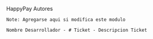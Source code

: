 HappyPay
Autores 

    Note: Agregarse aqui si modifica este modulo

    Nombre Desarrollador - # Ticket - Descripcion Ticket
